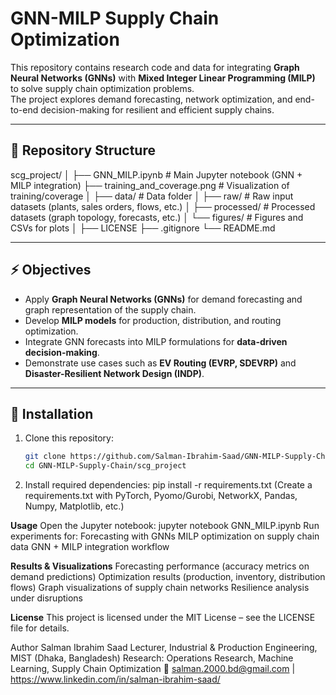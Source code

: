 # GNN-MILP Supply Chain Optimization

This repository contains research code and data for integrating **Graph Neural Networks (GNNs)** with **Mixed Integer Linear Programming (MILP)** to solve supply chain optimization problems.  
The project explores demand forecasting, network optimization, and end-to-end decision-making for resilient and efficient supply chains.

---

## 📂 Repository Structure
scg_project/
│
├── GNN_MILP.ipynb # Main Jupyter notebook (GNN + MILP integration)
├── training_and_coverage.png # Visualization of training/coverage
│
├── data/ # Data folder
│ ├── raw/ # Raw input datasets (plants, sales orders, flows, etc.)
│ ├── processed/ # Processed datasets (graph topology, forecasts, etc.)
│ └── figures/ # Figures and CSVs for plots
│
├── LICENSE
├── .gitignore
└── README.md

---

## ⚡ Objectives
- Apply **Graph Neural Networks (GNNs)** for demand forecasting and graph representation of the supply chain.  
- Develop **MILP models** for production, distribution, and routing optimization.  
- Integrate GNN forecasts into MILP formulations for **data-driven decision-making**.  
- Demonstrate use cases such as **EV Routing (EVRP, SDEVRP)** and **Disaster-Resilient Network Design (INDP)**.

---

## 🔧 Installation

1. Clone this repository:
   ```bash
   git clone https://github.com/Salman-Ibrahim-Saad/GNN-MILP-Supply-Chain.git
   cd GNN-MILP-Supply-Chain/scg_project

2. Install required dependencies:
   pip install -r requirements.txt
   (Create a requirements.txt with PyTorch, Pyomo/Gurobi, NetworkX, Pandas, Numpy, Matplotlib, etc.)


**Usage**
Open the Jupyter notebook: jupyter notebook GNN_MILP.ipynb
Run experiments for: Forecasting with GNNs
MILP optimization on supply chain data
GNN + MILP integration workflow

**Results & Visualizations**
  Forecasting performance (accuracy metrics on demand predictions)
  Optimization results (production, inventory, distribution flows)
  Graph visualizations of supply chain networks
  Resilience analysis under disruptions

**License**
This project is licensed under the MIT License – see the LICENSE file for details.

Author
Salman Ibrahim Saad
Lecturer, Industrial & Production Engineering, MIST (Dhaka, Bangladesh)
Research: Operations Research, Machine Learning, Supply Chain Optimization
📧 salman.2000.bd@gmail.com | https://www.linkedin.com/in/salman-ibrahim-saad/
